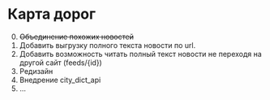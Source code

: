 Карта дорог
=========

0. ~~Объединение похожих новостей~~
1. Добавить выгрузку полного текста новости по url.
2. Добавить возможность читать полный текст новости не переходя на другой сайт (feeds/{id})
3. Редизайн
4. Внедрение city_dict_api
5. ...
